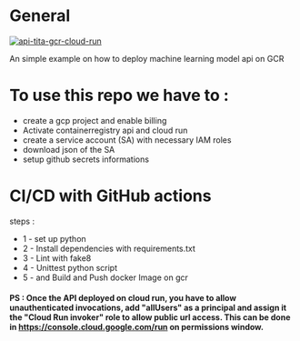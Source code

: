 # General
[![api-tita-gcr-cloud-run](https://github.com/MonsieurDa/api-tita-gcr-cloud-run/actions/workflows/cloudrun.yml/badge.svg?branch=master)](https://github.com/MonsieurDa/api-tita-gcr-cloud-run/actions/workflows/cloudrun.yml)

An simple example on how to deploy machine learning model api on GCR

# To use this repo we have to :
* create a gcp project and enable billing
* Activate containerregistry api and cloud run
* create a service account (SA) with necessary IAM roles
* download json of the SA
* setup github secrets informations 


# CI/CD with GitHub actions 
steps : 
* 1 - set up python
* 2 - Install dependencies with requirements.txt
* 3 - Lint with fake8
* 4 - Unittest python script
* 5 - and Build and Push docker Image on gcr

####  PS : Once the API deployed on cloud run, you have to allow unauthenticated invocations, add "allUsers" as a principal and assign it the "Cloud Run invoker" role to allow public url access. This can be done in https://console.cloud.google.com/run on permissions window.



